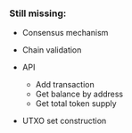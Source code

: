 ### Still missing:

-   Consensus mechanism
-   Chain validation
-   API

    -   Add transaction
    -   Get balance by address
    -   Get total token supply

-   UTXO set construction
